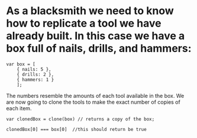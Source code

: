 # As a blacksmith we need to know how to replicate a tool we have already built. In this case we have a box full of nails, drills, and hammers:

```
var box = [
	{ nails: 5 },
	{ drills: 2 },
	{ hammers: 1 }
	];

```

The numbers resemble the amounts of each tool available in the box. We are now going to clone the tools to make the exact number of copies of each item.

```
var clonedBox = clone(box) // returns a copy of the box;

clonedBox[0] === box[0]  //this should return be true

```


